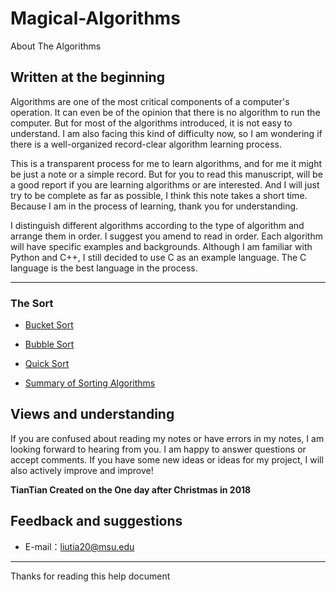 # Magical-Algorithms

About The Algorithms

## Written at the beginning

Algorithms are one of the most critical components of a computer's operation. It can even be of the opinion that there is no algorithm to run the computer. But for most of the algorithms introduced, it is not easy to understand. I am also facing this kind of difficulty now, so I am wondering if there is a well-organized record-clear algorithm learning process.

This is a transparent process for me to learn algorithms, and for me it might be just a note or a simple record. But for you to read this manuscript, will be a good report if you are learning algorithms or are interested. And I will just try to be complete as far as possible, I think this note takes a short time. Because I am in the process of learning, thank you for understanding.

I distinguish different algorithms according to the type of algorithm and arrange them in order. I suggest you amend to read in order. Each algorithm will have specific examples and backgrounds. Although I am familiar with Python and C++, I still decided to use C as an example language. The C language is the best language in the process.

-----

### The Sort

- [Bucket Sort](https://github.com/liutiantian233/Magical-Algorithms/blob/master/Sort/Bucket%20Sort/Bucket%20Sort.md)

- [Bubble Sort](https://github.com/liutiantian233/Magical-Algorithms/blob/master/Sort/Bubble%20Sort/Bubble%20Sort.md)

- [Quick Sort](https://github.com/liutiantian233/Magical-Algorithms/blob/master/Sort/Quick%20Sort/Quick%20Sort.md)

- [Summary of Sorting Algorithms](https://github.com/liutiantian233/Magical-Algorithms/blob/master/Sort/Summary%20of%20Sorting%20Algorithms/Summary%20of%20Sorting%20Algorithms.md)

## Views and understanding

If you are confused about reading my notes or have errors in my notes, I am looking forward to hearing from you. I am happy to answer questions or accept comments. If you have some new ideas or ideas for my project, I will also actively improve and improve!

**TianTian Created on the One day after Christmas in 2018**

## Feedback and suggestions

- E-mail：<liutia20@msu.edu>

---------

Thanks for reading this help document
